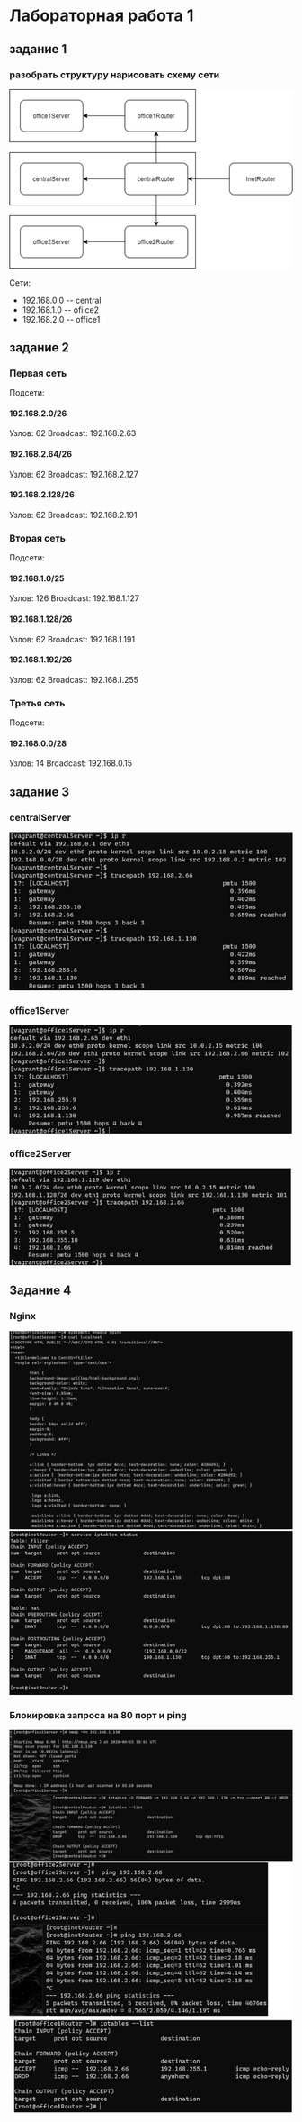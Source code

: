 # Лабораторная работа 1
## задание 1
### разобрать структуру нарисовать схему сети
![scheme](Im/scheme.png)

Сети: 
- 192.168.0.0 -- central
- 192.168.1.0 -- ofiice2
- 192.168.2.0 -- office1

## задание 2

### Первая сеть
Подсети:

#### 192.168.2.0/26
Узлов: 62
Broadcast: 192.168.2.63

#### 192.168.2.64/26
Узлов: 62
Broadcast: 192.168.2.127

#### 192.168.2.128/26
Узлов: 62
Broadcast: 192.168.2.191

### Вторая сеть
Подсети:

#### 192.168.1.0/25
Узлов: 126
Broadcast: 192.168.1.127

#### 192.168.1.128/26
Узлов: 62
Broadcast: 192.168.1.191

#### 192.168.1.192/26
Узлов: 62
Broadcast: 192.168.1.255

### Третья сеть
Подсети:

#### 192.168.0.0/28
Узлов: 14
Broadcast: 192.168.0.15

## задание 3

### centralServer

![centralServer](Im/centralServer.png)

### office1Server

![office1Server](Im/office1Server.png)

### office2Server

![office2Server](Im/office2Server.png)



## Задание 4
### Nginx

![nginx](Im/nginx_on_office2Server.png)
![F_ports](Im/Forward_ports.png)

###  Блокировка запроса на 80 порт и ping
![80port](Im/Block_port.png)
![ping](Im/Block_ping.png)
